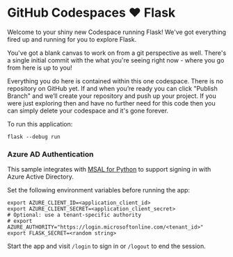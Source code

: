 # GitHub Codespaces ♥️ Flask

Welcome to your shiny new Codespace running Flask! We've got everything fired up and running for you to explore Flask.

You've got a blank canvas to work on from a git perspective as well. There's a single initial commit with the what you're seeing right now - where you go from here is up to you!

Everything you do here is contained within this one codespace. There is no repository on GitHub yet. If and when you’re ready you can click "Publish Branch" and we’ll create your repository and push up your project. If you were just exploring then and have no further need for this code then you can simply delete your codespace and it's gone forever.

To run this application:

```
flask --debug run
```

### Azure AD Authentication

This sample integrates with [MSAL for Python](https://github.com/AzureAD/microsoft-authentication-library-for-python) to support signing in with Azure Active Directory.

Set the following environment variables before running the app:

```
export AZURE_CLIENT_ID=<application_client_id>
export AZURE_CLIENT_SECRET=<application_client_secret>
# Optional: use a tenant-specific authority
# export AZURE_AUTHORITY="https://login.microsoftonline.com/<tenant_id>"
export FLASK_SECRET=<random string>
```

Start the app and visit `/login` to sign in or `/logout` to end the session.
